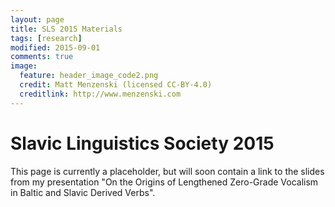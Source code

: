 ```yaml
---
layout: page
title: SLS 2015 Materials
tags: [research]
modified: 2015-09-01
comments: true
image:
  feature: header_image_code2.png
  credit: Matt Menzenski (licensed CC-BY-4.0)
  creditlink: http://www.menzenski.com
---
```


# Slavic Linguistics Society 2015

This page is currently a placeholder, but will soon contain a link to the
slides from my presentation "On the Origins of Lengthened Zero-Grade Vocalism
in Baltic and Slavic Derived Verbs".
